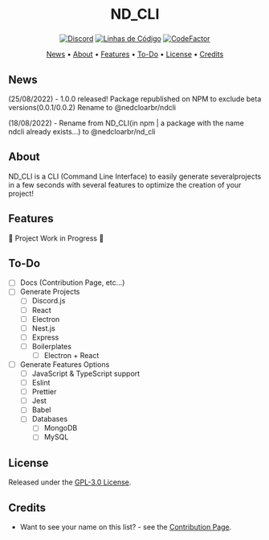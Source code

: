 <h1 align="center">
  <br>
  ND_CLI
  <br>
</h1>

<h3 align=center> </h3>
<div align=center>

[![Discord](https://img.shields.io/discord/679066351456878633.svg?label=&logo=discord&logoColor=ffffff&color=7389D8&labelColor=6A7EC2)](http://discord.gg/5CHARxbaRk)
[![Linhas de Código](https://sonarcloud.io/api/project_badges/measure?project=NedcloarBR_ND_CLI&metric=ncloc)](https://sonarcloud.io/dashboard?id=NedcloarBR_ND_CLI)
[![CodeFactor](https://www.codefactor.io/repository/github/nedcloarbr/n-d-b/badge)](https://www.codefactor.io/repository/github/nedcloarbr/nd_cli)

</div>

<p align="center">
  <a href="#News">News</a>
  •
  <a href="#About">About</a>
  • 
  <a href="#Features">Features</a>
  •
  <a href="To-Do">To-Do</a>
  •
  <a href="#License">License</a>
  •
  <a href="#Créditos">Credits</a>
</p>

## News

(25/08/2022) - 1.0.0 released! Package republished on NPM to exclude beta versions(0.0.1/0.0.2) Rename to @nedcloarbr/ndcli

(18/08/2022) - Rename from ND_CLI(in npm | a package with the name ndcli already exists...) to @nedcloarbr/nd_cli

## About
  ND_CLI is a CLI (Command Line Interface) to easily generate severalprojects in a few seconds with several features to optimize the creation of your project!

## Features
  🚧 Project Work in Progress 🚧
## To-Do

- [ ] Docs (Contribution Page, etc...)
- [ ] Generate Projects
  - [ ] Discord.js
  - [ ] React
  - [ ] Electron
  - [ ] Nest.js
  - [ ] Express
  - [ ] Boilerplates
    - [ ] Electron + React
- [ ] Generate Features Options
  - [ ] JavaScript & TypeScript support
  - [ ] Eslint
  - [ ] Prettier
  - [ ] Jest
  - [ ] Babel
  - [ ] Databases
    - [ ] MongoDB
    - [ ] MySQL

## License

Released under the [GPL-3.0 License](https://github.com/NedcloarBR/ND_CLI/blob/master/License).

## Credits

- Want to see your name on this list? - see the [Contribution Page](https://github.com/NedcloarBR/ND_CLI/blob/master/Docs/CONTRIBUTING.md).
